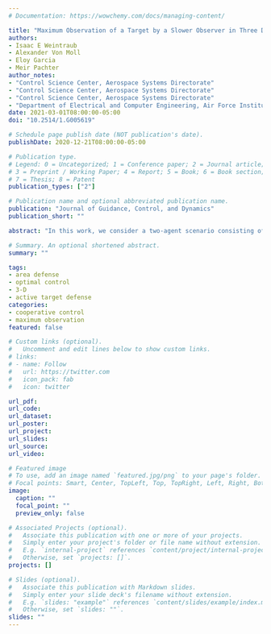 ```yaml
---
# Documentation: https://wowchemy.com/docs/managing-content/

title: "Maximum Observation of a Target by a Slower Observer in Three Dimensions"
authors:
- Isaac E Weintraub
- Alexander Von Moll
- Eloy Garcia
- Meir Pachter
author_notes:
- "Control Science Center, Aerospace Systems Directorate"
- "Control Science Center, Aerospace Systems Directorate"
- "Control Science Center, Aerospace Systems Directorate"
- "Department of Electrical and Computer Engineering, Air Force Institute of Technology"
date: 2021-03-01T08:00:00-05:00
doi: "10.2514/1.G005619"

# Schedule page publish date (NOT publication's date).
publishDate: 2020-12-21T08:00:00-05:00

# Publication type.
# Legend: 0 = Uncategorized; 1 = Conference paper; 2 = Journal article;
# 3 = Preprint / Working Paper; 4 = Report; 5 = Book; 6 = Book section;
# 7 = Thesis; 8 = Patent
publication_types: ["2"]

# Publication name and optional abbreviated publication name.
publication: "Journal of Guidance, Control, and Dynamics"
publication_short: ""

abstract: "In this work, we consider a two-agent scenario consisting of an observer and non-maneuvering target. In the scenario, the observer is considered to be maneuverable and slower than the target. The observer is endowed with a nonzero radius of observation within which he strives at keeping the target for as long as possible. Using the calculus of variations, we pose and solve the optimal control problem, solving for the heading and flight path angle of the observer to maximize the amount of time the target vehicle is contained within his observation radius. Using the optimal observer heading and flight path angle, the exposure time is computed, based upon the initial azimuth and elevation by which the target is captured by the observer. The special cases, where the engagement may be represented in a plane, rather than 3-D, are also provided. Presented, along with examples, are the zero-time of exposure conditions, maximum exposure time conditions, and a proof that observation is persistent under the optimal observer strategy. "

# Summary. An optional shortened abstract.
summary: ""

tags: 
- area defense
- optimal control
- 3-D
- active target defense
categories: 
- cooperative control
- maximum observation
featured: false

# Custom links (optional).
#   Uncomment and edit lines below to show custom links.
# links:
# - name: Follow
#   url: https://twitter.com
#   icon_pack: fab
#   icon: twitter

url_pdf:
url_code:
url_dataset:
url_poster:
url_project:
url_slides:
url_source:
url_video:

# Featured image
# To use, add an image named `featured.jpg/png` to your page's folder. 
# Focal points: Smart, Center, TopLeft, Top, TopRight, Left, Right, BottomLeft, Bottom, BottomRight.
image:
  caption: ""
  focal_point: ""
  preview_only: false

# Associated Projects (optional).
#   Associate this publication with one or more of your projects.
#   Simply enter your project's folder or file name without extension.
#   E.g. `internal-project` references `content/project/internal-project/index.md`.
#   Otherwise, set `projects: []`.
projects: []

# Slides (optional).
#   Associate this publication with Markdown slides.
#   Simply enter your slide deck's filename without extension.
#   E.g. `slides: "example"` references `content/slides/example/index.md`.
#   Otherwise, set `slides: ""`.
slides: ""
---
```


